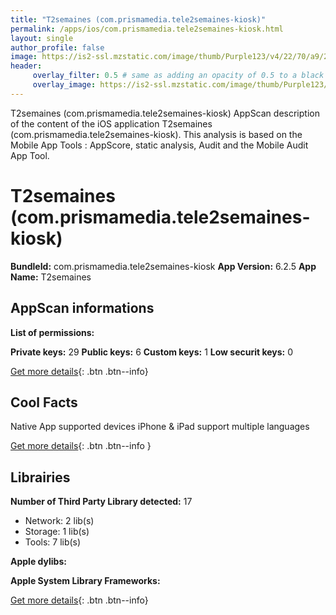 ```yaml
---
title: "T2semaines (com.prismamedia.tele2semaines-kiosk)"
permalink: /apps/ios/com.prismamedia.tele2semaines-kiosk.html
layout: single
author_profile: false
image: https://is2-ssl.mzstatic.com/image/thumb/Purple123/v4/22/70/a9/2270a9b3-976d-acff-4dee-be36c6b0c95b/AppIcon-0-1x_U007emarketing-0-0-85-220-0-7.png/512x512bb.jpg
header: 
     overlay_filter: 0.5 # same as adding an opacity of 0.5 to a black background
     overlay_image: https://is2-ssl.mzstatic.com/image/thumb/Purple123/v4/22/70/a9/2270a9b3-976d-acff-4dee-be36c6b0c95b/AppIcon-0-1x_U007emarketing-0-0-85-220-0-7.png/512x512bb.jpg
---
```

T2semaines (com.prismamedia.tele2semaines-kiosk) AppScan description of the content of the iOS application T2semaines (com.prismamedia.tele2semaines-kiosk). This analysis is based on the Mobile App Tools : AppScore, static analysis, Audit and the Mobile Audit App Tool.

# T2semaines (com.prismamedia.tele2semaines-kiosk)

**BundleId:** com.prismamedia.tele2semaines-kiosk
**App Version:** 6.2.5
**App Name:** T2semaines


## AppScan informations 

**List of permissions:** 
  
  
**Private keys:** 29
**Public keys:** 6
**Custom keys:** 1
**Low securit keys:** 0
  
[Get more details](/pricing.html){: .btn .btn--info}

## Cool Facts

Native App
supported devices iPhone & iPad
support multiple languages
  
[Get more details](/pricing.html){: .btn .btn--info }

## Librairies 
**Number of Third Party Library detected:** 17
- Network: 2 lib(s)
- Storage: 1 lib(s)
- Tools: 7 lib(s)


**Apple dylibs:**


**Apple System Library Frameworks:**


  
[Get more details](/pricing.html){: .btn .btn--info}

